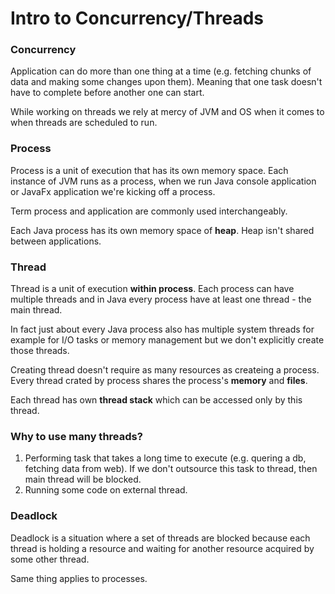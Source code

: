 # Intro to Concurrency/Threads

### Concurrency

Application can do more than one thing at a time (e.g. fetching chunks of data and making some changes upon them). Meaning that one task doesn't have to complete before another one can start.

While working on threads we rely at mercy of JVM and OS when it comes to when threads are scheduled to run.

### Process

Process is a unit of execution that has its own memory space. Each instance of JVM runs as a process, when we run Java console application or JavaFx application we're kicking off a process.

Term process and application are commonly used interchangeably.

Each Java process has its own memory space of **heap**. Heap isn't shared between applications.

### Thread

Thread is a unit of execution **within process**. Each process can have multiple threads and in Java every process have at least one thread - the main thread.

In fact just about every Java process also has multiple system threads for example for I/O tasks or memory management but we don't explicitly create those threads.

Creating thread doesn't require as many resources as createing a process. Every thread crated by process shares the process's **memory** and **files**.

Each thread has own **thread stack** which can be accessed only by this thread.

### Why to use many threads?

1. Performing task that takes a long time to execute (e.g. quering a db, fetching data from web). If we don't outsource this task to thread, then main thread will be blocked.
1. Running some code on external thread.

### Deadlock

Deadlock is a situation where a set of threads are blocked because each thread is holding a resource and waiting for another resource acquired by some other thread.

Same thing applies to processes.

